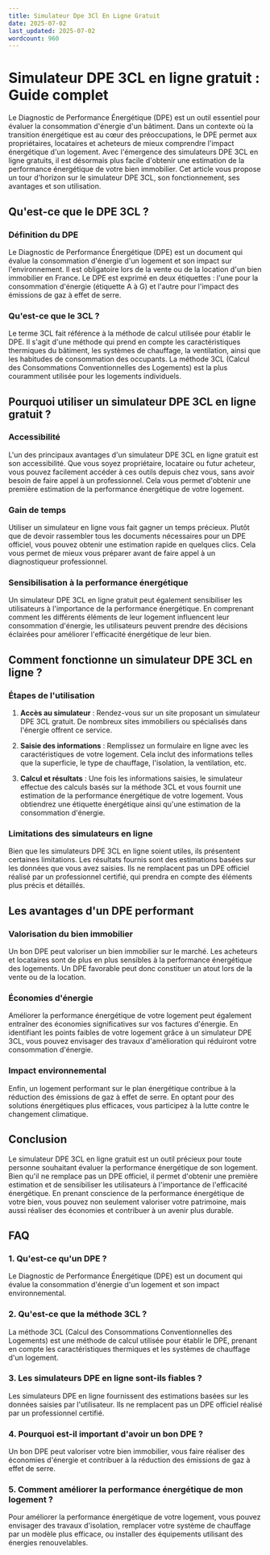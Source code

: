 ```yaml
---
title: Simulateur Dpe 3Cl En Ligne Gratuit
date: 2025-07-02
last_updated: 2025-07-02
wordcount: 960
---
```


# Simulateur DPE 3CL en ligne gratuit : Guide complet

Le Diagnostic de Performance Énergétique (DPE) est un outil essentiel pour évaluer la consommation d'énergie d'un bâtiment. Dans un contexte où la transition énergétique est au cœur des préoccupations, le DPE permet aux propriétaires, locataires et acheteurs de mieux comprendre l'impact énergétique d'un logement. Avec l'émergence des simulateurs DPE 3CL en ligne gratuits, il est désormais plus facile d'obtenir une estimation de la performance énergétique de votre bien immobilier. Cet article vous propose un tour d'horizon sur le simulateur DPE 3CL, son fonctionnement, ses avantages et son utilisation.

## Qu'est-ce que le DPE 3CL ?

### Définition du DPE

Le Diagnostic de Performance Énergétique (DPE) est un document qui évalue la consommation d'énergie d'un logement et son impact sur l'environnement. Il est obligatoire lors de la vente ou de la location d'un bien immobilier en France. Le DPE est exprimé en deux étiquettes : l'une pour la consommation d'énergie (étiquette A à G) et l'autre pour l'impact des émissions de gaz à effet de serre.

### Qu'est-ce que le 3CL ?

Le terme 3CL fait référence à la méthode de calcul utilisée pour établir le DPE. Il s'agit d'une méthode qui prend en compte les caractéristiques thermiques du bâtiment, les systèmes de chauffage, la ventilation, ainsi que les habitudes de consommation des occupants. La méthode 3CL (Calcul des Consommations Conventionnelles des Logements) est la plus couramment utilisée pour les logements individuels.

## Pourquoi utiliser un simulateur DPE 3CL en ligne gratuit ?

### Accessibilité

L'un des principaux avantages d'un simulateur DPE 3CL en ligne gratuit est son accessibilité. Que vous soyez propriétaire, locataire ou futur acheteur, vous pouvez facilement accéder à ces outils depuis chez vous, sans avoir besoin de faire appel à un professionnel. Cela vous permet d'obtenir une première estimation de la performance énergétique de votre logement.

### Gain de temps

Utiliser un simulateur en ligne vous fait gagner un temps précieux. Plutôt que de devoir rassembler tous les documents nécessaires pour un DPE officiel, vous pouvez obtenir une estimation rapide en quelques clics. Cela vous permet de mieux vous préparer avant de faire appel à un diagnostiqueur professionnel.

### Sensibilisation à la performance énergétique

Un simulateur DPE 3CL en ligne gratuit peut également sensibiliser les utilisateurs à l'importance de la performance énergétique. En comprenant comment les différents éléments de leur logement influencent leur consommation d'énergie, les utilisateurs peuvent prendre des décisions éclairées pour améliorer l'efficacité énergétique de leur bien.

## Comment fonctionne un simulateur DPE 3CL en ligne ?

### Étapes de l'utilisation

1. **Accès au simulateur** : Rendez-vous sur un site proposant un simulateur DPE 3CL gratuit. De nombreux sites immobiliers ou spécialisés dans l'énergie offrent ce service.

2. **Saisie des informations** : Remplissez un formulaire en ligne avec les caractéristiques de votre logement. Cela inclut des informations telles que la superficie, le type de chauffage, l'isolation, la ventilation, etc.

3. **Calcul et résultats** : Une fois les informations saisies, le simulateur effectue des calculs basés sur la méthode 3CL et vous fournit une estimation de la performance énergétique de votre logement. Vous obtiendrez une étiquette énergétique ainsi qu'une estimation de la consommation d'énergie.

### Limitations des simulateurs en ligne

Bien que les simulateurs DPE 3CL en ligne soient utiles, ils présentent certaines limitations. Les résultats fournis sont des estimations basées sur les données que vous avez saisies. Ils ne remplacent pas un DPE officiel réalisé par un professionnel certifié, qui prendra en compte des éléments plus précis et détaillés.

## Les avantages d'un DPE performant

### Valorisation du bien immobilier

Un bon DPE peut valoriser un bien immobilier sur le marché. Les acheteurs et locataires sont de plus en plus sensibles à la performance énergétique des logements. Un DPE favorable peut donc constituer un atout lors de la vente ou de la location.

### Économies d'énergie

Améliorer la performance énergétique de votre logement peut également entraîner des économies significatives sur vos factures d'énergie. En identifiant les points faibles de votre logement grâce à un simulateur DPE 3CL, vous pouvez envisager des travaux d'amélioration qui réduiront votre consommation d'énergie.

### Impact environnemental

Enfin, un logement performant sur le plan énergétique contribue à la réduction des émissions de gaz à effet de serre. En optant pour des solutions énergétiques plus efficaces, vous participez à la lutte contre le changement climatique.

## Conclusion

Le simulateur DPE 3CL en ligne gratuit est un outil précieux pour toute personne souhaitant évaluer la performance énergétique de son logement. Bien qu'il ne remplace pas un DPE officiel, il permet d'obtenir une première estimation et de sensibiliser les utilisateurs à l'importance de l'efficacité énergétique. En prenant conscience de la performance énergétique de votre bien, vous pouvez non seulement valoriser votre patrimoine, mais aussi réaliser des économies et contribuer à un avenir plus durable.

## FAQ

### 1. Qu'est-ce qu'un DPE ?

Le Diagnostic de Performance Énergétique (DPE) est un document qui évalue la consommation d'énergie d'un logement et son impact environnemental.

### 2. Qu'est-ce que la méthode 3CL ?

La méthode 3CL (Calcul des Consommations Conventionnelles des Logements) est une méthode de calcul utilisée pour établir le DPE, prenant en compte les caractéristiques thermiques et les systèmes de chauffage d'un logement.

### 3. Les simulateurs DPE en ligne sont-ils fiables ?

Les simulateurs DPE en ligne fournissent des estimations basées sur les données saisies par l'utilisateur. Ils ne remplacent pas un DPE officiel réalisé par un professionnel certifié.

### 4. Pourquoi est-il important d'avoir un bon DPE ?

Un bon DPE peut valoriser votre bien immobilier, vous faire réaliser des économies d'énergie et contribuer à la réduction des émissions de gaz à effet de serre.

### 5. Comment améliorer la performance énergétique de mon logement ?

Pour améliorer la performance énergétique de votre logement, vous pouvez envisager des travaux d'isolation, remplacer votre système de chauffage par un modèle plus efficace, ou installer des équipements utilisant des énergies renouvelables.